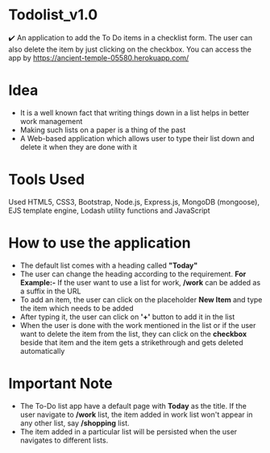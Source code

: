 # Todolist_v1.0
:heavy_check_mark: An application to add the To Do items in a checklist form. The user can also delete the item by just clicking on the checkbox. You can access the app by https://ancient-temple-05580.herokuapp.com/

# Idea
* It is a well known fact that writing things down in a list helps in better work management
* Making such lists on a paper is a thing of the past
* A Web-based application which allows user to type their list down and delete it when they are done with it

# Tools Used
Used HTML5, CSS3, Bootstrap, Node.js, Express.js, MongoDB (mongoose), EJS template engine, Lodash utility functions and JavaScript

# How to use the application
* The default list comes with a heading called **"Today"**
* The user can change the heading according to the requirement. **For Example:-** If the user want to use a list for work,  **/work** can be added as a suffix in the URL
* To add an item, the user can click on the placeholder **New Item** and type the item which needs to be added
* After typing it, the user can click on **'+'** button to add it in the list
* When the user is done with the work mentioned in the list or if the user want to delete the item from the list, they can click on the **checkbox** beside that item and the item gets a strikethrough and gets deleted automatically

# Important Note
* The To-Do list app have a default page with **Today** as the title. If the user navigate to **/work** list, the item added in work list won't appear in any other list, say **/shopping** list.
* The item added in a particular list will be persisted when the user navigates to different lists.
